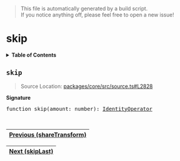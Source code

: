 > This file is automatically generated by a build script.<br>If you notice anything off, please feel free to open a new issue!

# skip

<details><summary><b>Table of Contents</b></summary><br>

1. [<code>skip</code>](#skip)</details>

## <a name="skip"></a><code>skip</code>

> Source Location: [packages\/core\/src\/source.ts#L2828](..\/..\/packages\/core\/src\/source.ts#L2828)

<b>Signature</b>

<pre>function skip(amount: number): <a href="001-IdentityOperator.md#IdentityOperator">IdentityOperator</a></pre><br>

| [Previous \(shareTransform\)](069-shareTransform.md#readme) |
| --- |

<div align="right">

| [Next \(skipLast\)](071-skipLast.md#readme) |
| --- |
</div>

